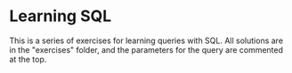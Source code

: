 # Learning SQL

This is a series of exercises for learning queries with SQL. All solutions are in the "exercises" folder, and the parameters for the query are commented at the top.
